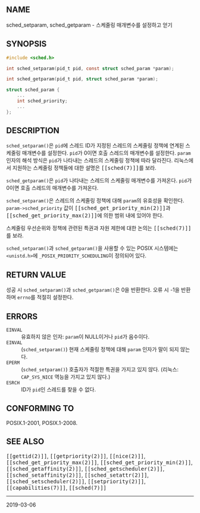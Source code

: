 ## NAME

sched_setparam, sched_getparam - 스케줄링 매개변수를 설정하고 얻기

## SYNOPSIS

```c
#include <sched.h>

int sched_setparam(pid_t pid, const struct sched_param *param);

int sched_getparam(pid_t pid, struct sched_param *param);

struct sched_param {
    ...
    int sched_priority;
    ...
};
```

## DESCRIPTION

`sched_setparam()`은 `pid`에 스레드 ID가 지정된 스레드의 스케줄링 정책에 연계된 스케줄링 매개변수를 설정한다. `pid`가 0이면 호출 스레드의 매개변수를 설정한다. `param` 인자의 해석 방식은 `pid`가 나타내는 스레드의 스케줄링 정책에 따라 달라진다. 리눅스에서 지원하는 스케줄링 정책들에 대한 설명은 <tt>[[sched(7)]]</tt>를 보라.

`sched_getparam()`은 `pid`가 나타내는 스레드의 스케줄링 매개변수를 가져온다. `pid`가 0이면 호출 스레드의 매개변수를 가져온다.

`sched_setparam()`은 스레드의 스케줄링 정책에 대해 `param`의 유효성을 확인한다. `param->sched_priority` 값이 <tt>[[sched_get_priority_min(2)]]</tt>과 <tt>[[sched_get_priority_max(2)]]</tt>에 의한 범위 내에 있어야 한다.

스케줄링 우선순위와 정책에 관련된 특권과 자원 제한에 대한 논의는 <tt>[[sched(7)]]</tt>를 보라.

`sched_setparam()`과 `sched_getparam()`을 사용할 수 있는 POSIX 시스템에는 `<unistd.h>`에 `_POSIX_PRIORITY_SCHEDULING`이 정의되어 있다.

## RETURN VALUE

성공 시 `sched_setparam()`과 `sched_getparam()`은 0을 반환한다. 오류 시 -1을 반환하며 `errno`를 적절히 설정한다.

## ERRORS

<dl>
<dt><code>EINVAL</code></dt>
<dd>유효하지 않은 인자: <code>param</code>이 NULL이거나 <code>pid</code>가 음수이다.</dd>
<dt><code>EINVAL</code></dt>
<dd>(<code>sched_setparam()</code>) 현재 스케줄링 정책에 대해 <code>param</code> 인자가 말이 되지 않는다.</dd>
<dt><code>EPERM</code></dt>
<dd>(<code>sched_setparam()</code>) 호출자가 적절한 특권을 가지고 있지 않다. (리눅스: <code>CAP_SYS_NICE</code> 역능을 가지고 있지 않다.)</dd>
<dt><code>ESRCH</code></dt>
<dd>ID가 <code>pid</code>인 스레드를 찾을 수 없다.</dd>
</dl>

## CONFORMING TO

POSIX.1-2001, POSIX.1-2008.

## SEE ALSO

<tt>[[gettid(2)]]</tt>, <tt>[[getpriority(2)]]</tt>, <tt>[[nice(2)]]</tt>, <tt>[[sched_get_priority_max(2)]]</tt>, <tt>[[sched_get_priority_min(2)]]</tt>, <tt>[[sched_getaffinity(2)]]</tt>, <tt>[[sched_getscheduler(2)]]</tt>, <tt>[[sched_setaffinity(2)]]</tt>, <tt>[[sched_setattr(2)]]</tt>, <tt>[[sched_setscheduler(2)]]</tt>, <tt>[[setpriority(2)]]</tt>, <tt>[[capabilities(7)]]</tt>, <tt>[[sched(7)]]</tt>

----

2019-03-06
